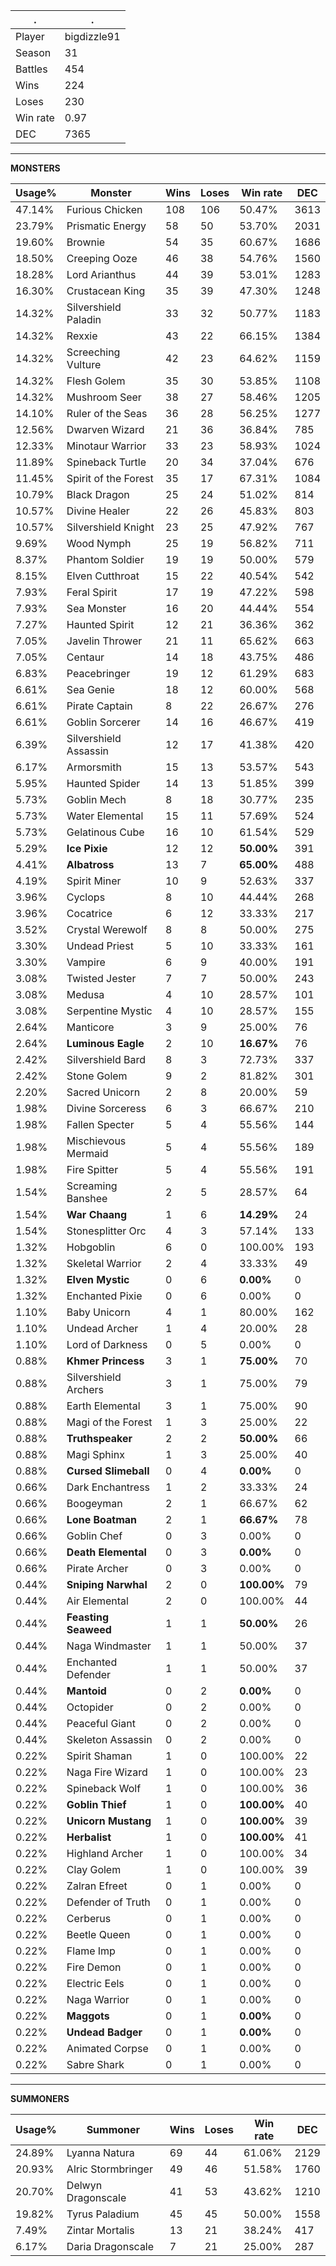 .|.
|-|-
Player|bigdizzle91
Season|31
Battles|454
Wins|224
Loses|230
Win rate|0.97
DEC|7365

---
**MONSTERS**

Usage%|Monster|Wins|Loses|Win rate|DEC|
-|-|-|-|-|-|
47.14%|Furious Chicken|108|106|50.47%|3613|
23.79%|Prismatic Energy|58|50|53.70%|2031|
19.60%|Brownie|54|35|60.67%|1686|
18.50%|Creeping Ooze|46|38|54.76%|1560|
18.28%|Lord Arianthus|44|39|53.01%|1283|
16.30%|Crustacean King|35|39|47.30%|1248|
14.32%|Silvershield Paladin|33|32|50.77%|1183|
14.32%|Rexxie|43|22|66.15%|1384|
14.32%|Screeching Vulture|42|23|64.62%|1159|
14.32%|Flesh Golem|35|30|53.85%|1108|
14.32%|Mushroom Seer|38|27|58.46%|1205|
14.10%|Ruler of the Seas|36|28|56.25%|1277|
12.56%|Dwarven Wizard|21|36|36.84%|785|
12.33%|Minotaur Warrior|33|23|58.93%|1024|
11.89%|Spineback Turtle|20|34|37.04%|676|
11.45%|Spirit of the Forest|35|17|67.31%|1084|
10.79%|Black Dragon|25|24|51.02%|814|
10.57%|Divine Healer|22|26|45.83%|803|
10.57%|Silvershield Knight|23|25|47.92%|767|
9.69%|Wood Nymph|25|19|56.82%|711|
8.37%|Phantom Soldier|19|19|50.00%|579|
8.15%|Elven Cutthroat|15|22|40.54%|542|
7.93%|Feral Spirit|17|19|47.22%|598|
7.93%|Sea Monster|16|20|44.44%|554|
7.27%|Haunted Spirit|12|21|36.36%|362|
7.05%|Javelin Thrower|21|11|65.62%|663|
7.05%|Centaur|14|18|43.75%|486|
6.83%|Peacebringer|19|12|61.29%|683|
6.61%|Sea Genie|18|12|60.00%|568|
6.61%|Pirate Captain|8|22|26.67%|276|
6.61%|Goblin Sorcerer|14|16|46.67%|419|
6.39%|Silvershield Assassin|12|17|41.38%|420|
6.17%|Armorsmith|15|13|53.57%|543|
5.95%|Haunted Spider|14|13|51.85%|399|
5.73%|Goblin Mech|8|18|30.77%|235|
5.73%|Water Elemental|15|11|57.69%|524|
5.73%|Gelatinous Cube|16|10|61.54%|529|
5.29%|**Ice Pixie**|12|12|**50.00%**|391|
4.41%|**Albatross**|13|7|**65.00%**|488|
4.19%|Spirit Miner|10|9|52.63%|337|
3.96%|Cyclops|8|10|44.44%|268|
3.96%|Cocatrice|6|12|33.33%|217|
3.52%|Crystal Werewolf|8|8|50.00%|275|
3.30%|Undead Priest|5|10|33.33%|161|
3.30%|Vampire|6|9|40.00%|191|
3.08%|Twisted Jester|7|7|50.00%|243|
3.08%|Medusa|4|10|28.57%|101|
3.08%|Serpentine Mystic|4|10|28.57%|155|
2.64%|Manticore|3|9|25.00%|76|
2.64%|**Luminous Eagle**|2|10|**16.67%**|76|
2.42%|Silvershield Bard|8|3|72.73%|337|
2.42%|Stone Golem|9|2|81.82%|301|
2.20%|Sacred Unicorn|2|8|20.00%|59|
1.98%|Divine Sorceress|6|3|66.67%|210|
1.98%|Fallen Specter|5|4|55.56%|144|
1.98%|Mischievous Mermaid|5|4|55.56%|189|
1.98%|Fire Spitter|5|4|55.56%|191|
1.54%|Screaming Banshee|2|5|28.57%|64|
1.54%|**War Chaang**|1|6|**14.29%**|24|
1.54%|Stonesplitter Orc|4|3|57.14%|133|
1.32%|Hobgoblin|6|0|100.00%|193|
1.32%|Skeletal Warrior|2|4|33.33%|49|
1.32%|**Elven Mystic**|0|6|**0.00%**|0|
1.32%|Enchanted Pixie|0|6|0.00%|0|
1.10%|Baby Unicorn|4|1|80.00%|162|
1.10%|Undead Archer|1|4|20.00%|28|
1.10%|Lord of Darkness|0|5|0.00%|0|
0.88%|**Khmer Princess**|3|1|**75.00%**|70|
0.88%|Silvershield Archers|3|1|75.00%|79|
0.88%|Earth Elemental|3|1|75.00%|90|
0.88%|Magi of the Forest|1|3|25.00%|22|
0.88%|**Truthspeaker**|2|2|**50.00%**|66|
0.88%|Magi Sphinx|1|3|25.00%|40|
0.88%|**Cursed Slimeball**|0|4|**0.00%**|0|
0.66%|Dark Enchantress|1|2|33.33%|24|
0.66%|Boogeyman|2|1|66.67%|62|
0.66%|**Lone Boatman**|2|1|**66.67%**|78|
0.66%|Goblin Chef|0|3|0.00%|0|
0.66%|**Death Elemental**|0|3|**0.00%**|0|
0.66%|Pirate Archer|0|3|0.00%|0|
0.44%|**Sniping Narwhal**|2|0|**100.00%**|79|
0.44%|Air Elemental|2|0|100.00%|44|
0.44%|**Feasting Seaweed**|1|1|**50.00%**|26|
0.44%|Naga Windmaster|1|1|50.00%|37|
0.44%|Enchanted Defender|1|1|50.00%|37|
0.44%|**Mantoid**|0|2|**0.00%**|0|
0.44%|Octopider|0|2|0.00%|0|
0.44%|Peaceful Giant|0|2|0.00%|0|
0.44%|Skeleton Assassin|0|2|0.00%|0|
0.22%|Spirit Shaman|1|0|100.00%|22|
0.22%|Naga Fire Wizard|1|0|100.00%|23|
0.22%|Spineback Wolf|1|0|100.00%|36|
0.22%|**Goblin Thief**|1|0|**100.00%**|40|
0.22%|**Unicorn Mustang**|1|0|**100.00%**|39|
0.22%|**Herbalist**|1|0|**100.00%**|41|
0.22%|Highland Archer|1|0|100.00%|34|
0.22%|Clay Golem|1|0|100.00%|39|
0.22%|Zalran Efreet|0|1|0.00%|0|
0.22%|Defender of Truth|0|1|0.00%|0|
0.22%|Cerberus|0|1|0.00%|0|
0.22%|Beetle Queen|0|1|0.00%|0|
0.22%|Flame Imp|0|1|0.00%|0|
0.22%|Fire Demon|0|1|0.00%|0|
0.22%|Electric Eels|0|1|0.00%|0|
0.22%|Naga Warrior|0|1|0.00%|0|
0.22%|**Maggots**|0|1|**0.00%**|0|
0.22%|**Undead Badger**|0|1|**0.00%**|0|
0.22%|Animated Corpse|0|1|0.00%|0|
0.22%|Sabre Shark|0|1|0.00%|0|

---
**SUMMONERS**

Usage%|Summoner|Wins|Loses|Win rate|DEC|
-|-|-|-|-|-|
24.89%|Lyanna Natura|69|44|61.06%|2129|
20.93%|Alric Stormbringer|49|46|51.58%|1760|
20.70%|Delwyn Dragonscale|41|53|43.62%|1210|
19.82%|Tyrus Paladium|45|45|50.00%|1558|
7.49%|Zintar Mortalis|13|21|38.24%|417|
6.17%|Daria Dragonscale|7|21|25.00%|287|
